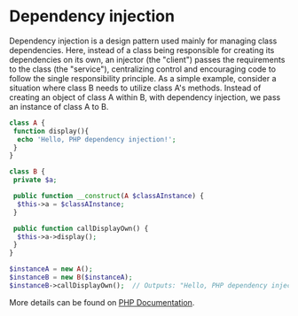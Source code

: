 # Dependency injection

Dependency injection is a design pattern used mainly for managing class dependencies. Here, instead of a class being responsible for creating its dependencies on its own, an injector (the "client") passes the requirements to the class (the "service"), centralizing control and encouraging code to follow the single responsibility principle. As a simple example, consider a situation where class B needs to utilize class A's methods. Instead of creating an object of class A within B, with dependency injection, we pass an instance of class A to B.

```php
class A {
 function display(){
  echo 'Hello, PHP dependency injection!';
 }
}

class B {
 private $a;

 public function __construct(A $classAInstance) {
  $this->a = $classAInstance;
 }

 public function callDisplayOwn() {
  $this->a->display();
 }
}

$instanceA = new A();
$instanceB = new B($instanceA);
$instanceB->callDisplayOwn();  // Outputs: "Hello, PHP dependency injection!"
```

More details can be found on [PHP Documentation](https://www.php.net/manual/en/language.oop5.php).